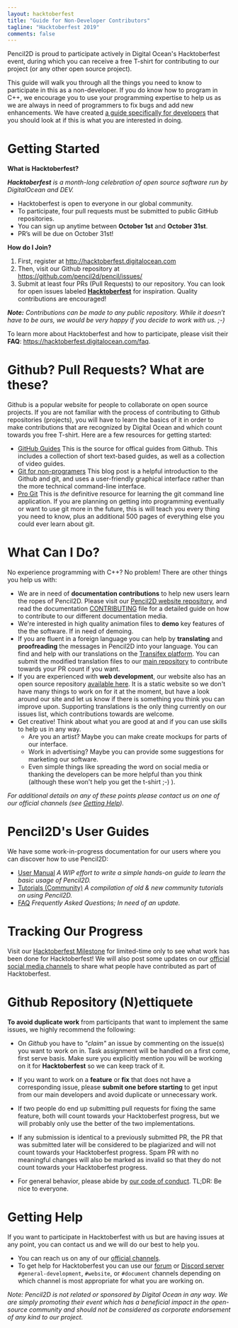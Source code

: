 ```yaml
---
layout: hacktoberfest
title: "Guide for Non-Developer Contributors"
tagline: "Hacktoberfest 2019"
comments: false
---
```


Pencil2D is proud to participate actively in Digital Ocean's Hacktoberfest event, during which you can receive a free T-shirt for contributing to our project (or any other open source project).

This guide will walk you through all the things you need to know to participate in this as a non-developer. If you do know how to program in C++, we encourage you to use your programming expertise to help us as we are always in need of programmers to fix bugs and add new enhancements. We have created [a guide specifically for developers](/hacktoberfest/developers_guide.html) that you should look at if this is what you are interested in doing.

# Getting Started

**What is Hacktoberfest?**

_**Hacktoberfest** is a month-long celebration of open source software run by DigitalOcean and DEV._
+ Hacktoberfest is open to everyone in our global community.
+ To participate, four pull requests must be submitted to public GitHub repositories.
+ You can sign up anytime between **October 1st** and **October 31st**. 
+ PR’s will be due on October 31st!

**How do I Join?**
1. First, register at http://hacktoberfest.digitalocean.com 
2. Then, visit our Github repository at https://github.com/pencil2d/pencil/issues/
3. Submit at least four PRs (Pull Requests) to our repository. You can look for open issues labeled [**Hacktoberfest**](https://github.com/pencil2d/pencil/issues?q=is%3Aissue+is%3Aopen+label%3Ahacktoberfest) for inspiration. Quality contributions are encouraged!

_**Note:** Contributions can be made to any public repository. While it doesn’t have to be ours, we would be very happy if you decide to work with us. ;-)_

To learn more about Hacktoberfest and how to participate, please visit their **FAQ**: https://hacktoberfest.digitalocean.com/faq.

# Github? Pull Requests? What are these?

Github is a popular website for people to collaborate on open source projects. If you are not familiar with the process of contributing to Github repositories (projects), you will have to learn the basics of it in order to make contributions that are recognized by Digital Ocean and which count towards you free T-shirt. Here are a few resources for getting started:
- [GitHub Guides](https://guides.github.com/) This is the source for offical guides from Github. This includes a collection of short text-based guides, as well as a collection of video guides.
- [Git for non-programers](https://jarboo.com/resources/git-for-non-programmers/) This blog post is a helpful introduction to the Github and git, and uses a user-friendly graphical interface rather than the more technical command-line interface.
- [Pro Git](https://git-scm.com/book/en/v2) This is *the* definitive resource for learning the git command line application. If you are planning on getting into programming eventually or want to use git more in the future, this is will teach you every thing you need to know, plus an additional 500 pages of everything else you could ever learn about git.

# What Can I Do?

No experience programming with C++? No problem! There are other things you help us with:
- We are in need of **documentation contributions** to help new users learn the ropes of Pencil2D. Please visit our [Pencil2D website repository](https://github.com/pencil2d/pencil2d.github.io), and read the documentation [CONTRIBUTING](https://github.com/pencil2d/pencil2d.github.io/tree/master/doc/CONTRIBUTING.md) file for a detailed guide on how to contribute to our different documentation media.
- We're interested in high quality animation files to **demo** key features of the the software. If in need of demoing.
- If you are fluent in a foreign language you can help by **translating** and **proofreading** the messages in Pencil2D into your language. You can find and help with our translations on the [Transifex platform](https://www.transifex.com/pencil2d/pencil2d/). You can submit the modified translation files to our [main repository](https://github.com/pencil2d/pencil) to contribute towards your PR count if you want.
- If you are experienced with **web development**, our website also has an open source repository [available here](https://github.com/pencil2d/pencil2d.github.io). It is a static website so we don't have many things to work on for it at the moment, but have a look around our site and let us know if there is something you think you can improve upon. Supporting translations is the only thing currently on our issues list, which contributions towards are welcome.
- Get creative! Think about what you are good at and if you can use skills to help us in any way. 
  - Are you an artist? Maybe you can make create mockups for parts of our interface. 
  - Work in advertising? Maybe you can provide some suggestions for marketing our software. 
  - Even simple things like spreading the word on social media or thanking the developers can be more helpful than you think (although these won't help you get the t-shirt ;-) ).

_For additional details on any of these points please contact us on one of our official channels (see [Getting Help](#getting-help))._

# Pencil2D's User Guides

We have some work-in-progress documentation for our users where you can discover how to use Pencil2D:
+ [User Manual](https://www.pencil2d.org/doc/user-manual.html) _A WIP effort to write a simple hands-on guide to learn the basic usage of Pencil2D._
+ [Tutorials (Community)](https://www.pencil2d.org/doc/tutorials.html) _A compilation of old & new community tutorials on using Pencil2D._
+ [FAQ](https://www.pencil2d.org/doc/faq.html) _Frequently Asked Questions; In need of an update._

# Tracking Our Progress

Visit our [Hacktoberfest Milestone](https://github.com/pencil2d/pencil/milestone/10) for limited-time only to see what work has been done for Hacktoberfest! We will also post some updates on our [official social media channels](/community.html) to share what people have contributed as part of Hacktoberfest.

# Github Repository (N)ettiquete

**To avoid duplicate work** from participants that want to implement the same issues, we highly recommend the following:
+ On _Github_ you have to _"claim"_ an issue by commenting on the issue(s) you want to work on in. Task assignment will be handled on a first come, first serve basis. Make sure you explicitly mention you will be working on it for **Hacktoberfest** so we can keep track of it.

+ If you want to work on a **feature** or **fix** that does not have a corresponding issue, please **submit one before starting** to get input from our main developers and avoid duplicate or unnecessary work.

+ If two people do end up submitting pull requests for fixing the same feature, both will count towards your Hacktoberfest progress, but we will probably only use the better of the two implementations.

+ If any submission is identical to a previously submitted PR, the PR that was submitted later will be considered to be plagiarized and will not count towards your Hacktoberfest progress. Spam PR with no meaningful changes will also be marked as invalid so that they do not count towards your Hacktoberfest progress.

+ For general behavior, please abide by [our code of conduct](https://github.com/pencil2d/pencil/blob/master/CODE_OF_CONDUCT.md). TL;DR: Be nice to everyone.

# Getting Help

If you want to participate in Hacktoberfest with us but are having issues at any point, you can contact us and we will do our best to help you.

+ You can reach us on any of our [official channels](https://www.pencil2d.org/community/). 
+ To get help for Hacktoberfest you can use our [forum](https://discuss.pencil2d.org) or [Discord server](https://discord.gg/8FxdV2g) `#general-development`, `#website`, or `#document` channels depending on which channel is most appropriate for what you are working on.

_Note: Pencil2D is not related or sponsored by Digital Ocean in any way. We are simply promoting their event which has a beneficial impact in the open-source community and should not be considered as corporate endorsement of any kind to our project._

